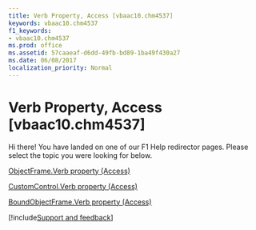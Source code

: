 ```yaml
---
title: Verb Property, Access [vbaac10.chm4537]
keywords: vbaac10.chm4537
f1_keywords:
- vbaac10.chm4537
ms.prod: office
ms.assetid: 57caaeaf-d6dd-49fb-bd89-1ba49f430a27
ms.date: 06/08/2017
localization_priority: Normal
---
```



# Verb Property, Access [vbaac10.chm4537]

Hi there! You have landed on one of our F1 Help redirector pages. Please select the topic you were looking for below.

[ObjectFrame.Verb property (Access)](https://msdn.microsoft.com/library/ed661d02-d00f-4911-7be7-3a0e973e6456%28Office.15%29.aspx)

[CustomControl.Verb property (Access)](https://msdn.microsoft.com/library/dffd74b7-2a69-9b18-dde2-d0fd02754f15%28Office.15%29.aspx)

[BoundObjectFrame.Verb property (Access)](https://msdn.microsoft.com/library/edbca2b1-fe7a-f0d0-1baf-fedbccb6dfb7%28Office.15%29.aspx)

[!include[Support and feedback](~/includes/feedback-boilerplate.md)]